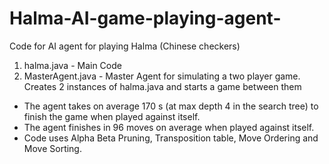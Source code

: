 # Halma-AI-game-playing-agent-

Code for AI agent for playing Halma (Chinese checkers)<br>
1. halma.java  - Main Code<br>
2. MasterAgent.java - Master Agent for simulating a two player game. Creates 2 instances of halma.java and starts a game between them<br>

* The agent takes on average 170 s (at max depth 4 in the search tree) to finish the game when played against itself.<br>
* The agent finishes in 96 moves on average when played against itself.<br>
* Code uses Alpha Beta Pruning, Transposition table, Move Ordering and Move Sorting. 


